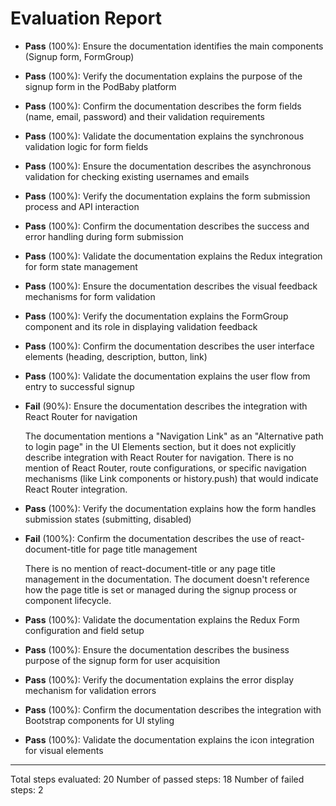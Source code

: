 # Evaluation Report

- **Pass** (100%): Ensure the documentation identifies the main components (Signup form, FormGroup)
- **Pass** (100%): Verify the documentation explains the purpose of the signup form in the PodBaby platform
- **Pass** (100%): Confirm the documentation describes the form fields (name, email, password) and their validation requirements
- **Pass** (100%): Validate the documentation explains the synchronous validation logic for form fields
- **Pass** (100%): Ensure the documentation describes the asynchronous validation for checking existing usernames and emails
- **Pass** (100%): Verify the documentation explains the form submission process and API interaction
- **Pass** (100%): Confirm the documentation describes the success and error handling during form submission
- **Pass** (100%): Validate the documentation explains the Redux integration for form state management
- **Pass** (100%): Ensure the documentation describes the visual feedback mechanisms for form validation
- **Pass** (100%): Verify the documentation explains the FormGroup component and its role in displaying validation feedback
- **Pass** (100%): Confirm the documentation describes the user interface elements (heading, description, button, link)
- **Pass** (100%): Validate the documentation explains the user flow from entry to successful signup
- **Fail** (90%): Ensure the documentation describes the integration with React Router for navigation

    The documentation mentions a "Navigation Link" as an "Alternative path to login page" in the UI Elements section, but it does not explicitly describe integration with React Router for navigation. There is no mention of React Router, route configurations, or specific navigation mechanisms (like Link components or history.push) that would indicate React Router integration.

- **Pass** (100%): Verify the documentation explains how the form handles submission states (submitting, disabled)
- **Fail** (100%): Confirm the documentation describes the use of react-document-title for page title management

    There is no mention of react-document-title or any page title management in the documentation. The document doesn't reference how the page title is set or managed during the signup process or component lifecycle.

- **Pass** (100%): Validate the documentation explains the Redux Form configuration and field setup
- **Pass** (100%): Ensure the documentation describes the business purpose of the signup form for user acquisition
- **Pass** (100%): Verify the documentation explains the error display mechanism for validation errors
- **Pass** (100%): Confirm the documentation describes the integration with Bootstrap components for UI styling
- **Pass** (100%): Validate the documentation explains the icon integration for visual elements

---

Total steps evaluated: 20
Number of passed steps: 18
Number of failed steps: 2